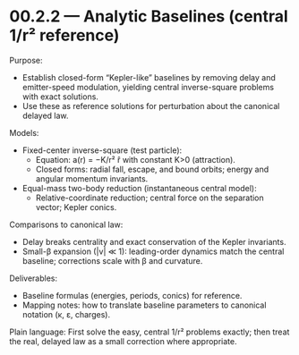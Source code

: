 # 00.2.2 — Analytic Baselines (central 1/r² reference)

Purpose:
- Establish closed-form “Kepler-like” baselines by removing delay and emitter-speed modulation, yielding central inverse-square problems with exact solutions.
- Use these as reference solutions for perturbation about the canonical delayed law.

Models:
- Fixed-center inverse-square (test particle):
  - Equation: a(r) = −K/r² r̂ with constant K>0 (attraction).
  - Closed forms: radial fall, escape, and bound orbits; energy and angular momentum invariants.
- Equal-mass two-body reduction (instantaneous central model):
  - Relative-coordinate reduction; central force on the separation vector; Kepler conics.

Comparisons to canonical law:
- Delay breaks centrality and exact conservation of the Kepler invariants.
- Small-β expansion (|v| ≪ 1): leading-order dynamics match the central baseline; corrections scale with β and curvature.

Deliverables:
- Baseline formulas (energies, periods, conics) for reference.
- Mapping notes: how to translate baseline parameters to canonical notation (κ, ε, charges).

Plain language: First solve the easy, central 1/r² problems exactly; then treat the real, delayed law as a small correction where appropriate.
